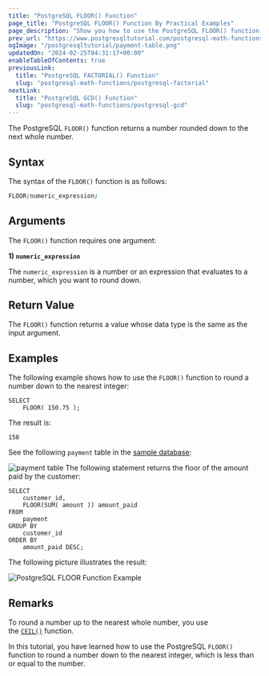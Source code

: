 ```yaml
---
title: "PostgreSQL FLOOR() Function"
page_title: "PostgreSQL FLOOR() Function By Practical Examples"
page_description: "Show you how to use the PostgreSQL FLOOR() function to round a number down to the nearest integer, which is less than or equal to the number."
prev_url: "https://www.postgresqltutorial.com/postgresql-math-functions/postgresql-floor/"
ogImage: "/postgresqltutorial/payment-table.png"
updatedOn: "2024-02-25T04:31:17+00:00"
enableTableOfContents: true
previousLink: 
  title: "PostgreSQL FACTORIAL() Function"
  slug: "postgresql-math-functions/postgresql-factorial"
nextLink: 
  title: "PostgreSQL GCD() Function"
  slug: "postgresql-math-functions/postgresql-gcd"
---
```





The PostgreSQL `FLOOR()` function returns a number rounded down to the next whole number.


## Syntax

The syntax of the `FLOOR()` function is as follows:


```css
FLOOR(numeric_expression)
```

## Arguments

The `FLOOR()` function requires one argument:

**1\) `numeric_expression`**

The `numeric_expression` is a number or an expression that evaluates to a number, which you want to round down.


## Return Value

The `FLOOR()` function returns a value whose data type is the same as the input argument.


## Examples

The following example shows how to use the `FLOOR()` function to round a number down to the nearest integer:


```
SELECT
    FLOOR( 150.75 );
```
The result is:


```
150
```
See the following `payment` table in the [sample database](../postgresql-getting-started/postgresql-sample-database):


![payment table](/postgresqltutorial/payment-table.png)
The following statement returns the floor of the amount paid by the customer:


```
SELECT
    customer_id,
    FLOOR(SUM( amount )) amount_paid
FROM
    payment
GROUP BY
    customer_id
ORDER BY
    amount_paid DESC;
```
The following picture illustrates the result:

![PostgreSQL FLOOR Function Example](/postgresqltutorial/PostgreSQL-FLOOR-Function-Example.png)
## Remarks

To round a number up to the nearest whole number, you use the [`CEIL()`](postgresql-floor) function.

In this tutorial, you have learned how to use the PostgreSQL `FLOOR()` function to round a number down to the nearest integer, which is less than or equal to the number.

